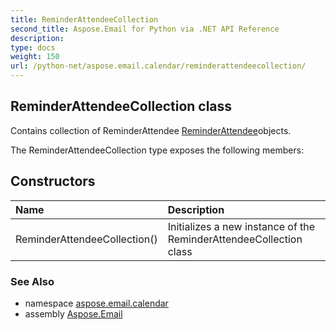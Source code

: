 ```yaml
---
title: ReminderAttendeeCollection
second_title: Aspose.Email for Python via .NET API Reference
description: 
type: docs
weight: 150
url: /python-net/aspose.email.calendar/reminderattendeecollection/
---
```


## ReminderAttendeeCollection class

Contains collection of ReminderAttendee [ReminderAttendee](/email/python-net/aspose.email.calendar/reminderattendee/)objects.

The ReminderAttendeeCollection type exposes the following members:
## Constructors
| Name | Description |
| :- | :- |
|ReminderAttendeeCollection()|Initializes a new instance of the ReminderAttendeeCollection class|

### See Also

* namespace [aspose.email.calendar](/email/python-net/aspose.email.calendar/)
* assembly [Aspose.Email](/email/python-net/)

